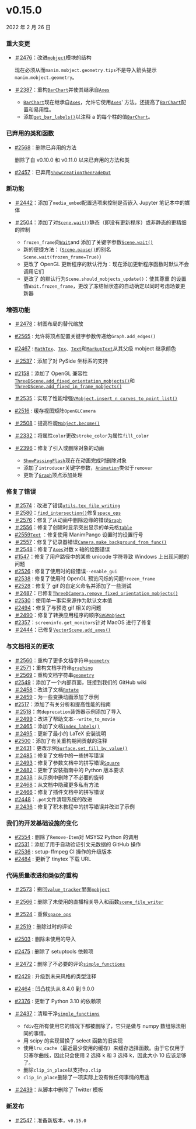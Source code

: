 # v0.15.0

2022 年 2 月 26 日

### 重大变更

- [＃2476](https://github.com/ManimCommunity/manim/pull/2476)：改进[`mobject`](../reference/manim.mobject.mobject.html#module-manim.mobject.mobject "manim.mobject.mobject")模块的结构

  现在必须从而`manim.mobject.geometry.tips`不是导入箭头提示`manim.mobject.geometry`。

- [＃2387](https://github.com/ManimCommunity/manim/pull/2387)：重构[`BarChart`](../reference/manim.mobject.graphing.probability.BarChart.html#manim.mobject.graphing.probability.BarChart "manim.mobject.graphing.probability.BarChart")并使其继承自[`Axes`](../reference/manim.mobject.graphing.coordinate_systems.Axes.html#manim.mobject.graphing.coordinate_systems.Axes "manim.mobject.graphing.coordinate_systems.Axes")

  - [`BarChart`](../reference/manim.mobject.graphing.probability.BarChart.html#manim.mobject.graphing.probability.BarChart "manim.mobject.graphing.probability.BarChart")现在继承自[`Axes`](../reference/manim.mobject.graphing.coordinate_systems.Axes.html#manim.mobject.graphing.coordinate_systems.Axes "manim.mobject.graphing.coordinate_systems.Axes")，允许它使用[`Axes`](../reference/manim.mobject.graphing.coordinate_systems.Axes.html#manim.mobject.graphing.coordinate_systems.Axes "manim.mobject.graphing.coordinate_systems.Axes")' 方法。还提高了[`BarChart`](../reference/manim.mobject.graphing.probability.BarChart.html#manim.mobject.graphing.probability.BarChart "manim.mobject.graphing.probability.BarChart")配置和易用性。
  - 添加[`get_bar_labels()`](../reference/manim.mobject.graphing.probability.BarChart.html#manim.mobject.graphing.probability.BarChart.get_bar_labels "manim.mobject.graphing.probability.BarChart.get_bar_labels")以注释 a 的每个柱的值[`BarChart`](../reference/manim.mobject.graphing.probability.BarChart.html#manim.mobject.graphing.probability.BarChart "manim.mobject.graphing.probability.BarChart")。

### 已弃用的类和函数

- [#2568](https://github.com/ManimCommunity/manim/pull/2568)：删除已弃用的方法

  删除了自 v0.10.0 和 v0.11.0 以来已弃用的方法和类

- [#2457](https://github.com/ManimCommunity/manim/pull/2457)：已弃用[`ShowCreationThenFadeOut`](../reference/manim.animation.indication.ShowCreationThenFadeOut.html#manim.animation.indication.ShowCreationThenFadeOut "manim.animation.inspiration.ShowCreationThenFadeOut")

### 新功能

- [＃2442](https://github.com/ManimCommunity/manim/pull/2442)：添加了`media_embed`配置选项来控制是否嵌入 Jupyter 笔记本中的媒体
- [＃2504](https://github.com/ManimCommunity/manim/pull/2504)：添加了对[`Scene.wait()`](../reference/manim.scene.scene.Scene.html#manim.scene.scene.Scene.wait "manim.scene.scene.Scene.wait")静态（即没有更新程序）或非静态的更精细的控制

  - `frozen_frame`向[`Wait`](../reference/manim.animation.animation.Wait.html#manim.animation.animation.Wait "manim.animation.animation.Wait")and 添加了关键字参数[`Scene.wait()`](../reference/manim.scene.scene.Scene.html#manim.scene.scene.Scene.wait "manim.scene.scene.Scene.wait")
  - 新的便捷方法：（[`Scene.pause()`](../reference/manim.scene.scene.Scene.html#manim.scene.scene.Scene.pause "手动.场景.场景.场景.暂停")的别名`Scene.wait(frozen_frame=True)`）
  - 更改了 OpenGL 更新程序的默认行为：现在添加更新程序函数时默认不会调用它们
  - 更改了 的默认行为`Scene.should_mobjects_update()`：使其尊重 的设置值`Wait.frozen_frame`，更改了冻结帧状态的自动确定以同时考虑场景更新器

### 增强功能

- [＃2478](https://github.com/ManimCommunity/manim/pull/2478)：树图布局的替代缩放
- [#2565](https://github.com/ManimCommunity/manim/pull/2565) : 允许将顶点配置关键字参数传递给`Graph.add_edges()`
- [#2467](https://github.com/ManimCommunity/manim/pull/2467) : [`MathTex`](../reference/manim.mobject.text.tex_mobject.MathTex.html#manim.mobject.text.tex_mobject.MathTex "manim.mobject.text.tex_mobject.MathTex")、[`Tex`](../reference/manim.mobject.text.tex_mobject.Tex.html#manim.mobject.text.tex_mobject.Tex "manim.mobject.text.tex_mobject.Tex")、[`Text`](../reference/manim.mobject.text.text_mobject.Text.html#manim.mobject.text.text_mobject.Text "manim.mobject.text.text_mobject.Text")和[`MarkupText`](../reference/manim.mobject.text.text_mobject.MarkupText.html#manim.mobject.text.text_mobject.MarkupText "manim.mobject.text.text_mobject.MarkupText")从其父级 mobject 继承颜色
- [＃2537](https://github.com/ManimCommunity/manim/pull/2537)：添加了对 PySide 坐标系的支持
- [#2158](https://github.com/ManimCommunity/manim/pull/2158)：添加了 OpenGL 兼容性[`ThreeDScene.add_fixed_orientation_mobjects()`](../reference/manim.scene.three_d_scene.ThreeDScene.html#manim.scene.three_d_scene.ThreeDScene.add_fixed_orientation_mobjects "manim.scene. Three_d_scene.ThreeDScene.add_fixed_orientation_mobjects")和 [`ThreeDScene.add_fixed_in_frame_mobjects()`](../reference/manim.scene.three_d_scene.ThreeDScene.html#manim.scene.three_d_scene.ThreeDScene.add_fixed_in_frame_mobjects "manim.scene. Three_d_scene.ThreeDScene.add_fixed_in_frame_mobjects")
- [＃2535](https://github.com/ManimCommunity/manim/pull/2535)：实现了性能增强[`VMobject.insert_n_curves_to_point_list()`](../reference/manim.mobject.types.vectorized_mobject.VMobject.html#manim.mobject.types.vectorized_mobject.VMobject.insert_n_curves_to_point_list "manim.mobject.types.vectorized_mobject.VMobject.insert_n_curves_to_point_list")
- [#2516](https://github.com/ManimCommunity/manim/pull/2516) : 缓存视图矩阵`OpenGLCamera`
- [＃2508](https://github.com/ManimCommunity/manim/pull/2508)：提高性能[`Mobject.become()`](../reference/manim.mobject.mobject.Mobject.html#manim.mobject.mobject.Mobject.become "manim.mobject.mobject.Mobject.become")
- [＃2332](https://github.com/ManimCommunity/manim/pull/2332)：将属性`color`更改`stroke_color`为属性`fill_color`
- [＃2396](https://github.com/ManimCommunity/manim/pull/2396)：修复了引入或删除对象的动画

  - [`ShowPassingFlash`](../reference/manim.animation.indication.ShowPassingFlash.html#manim.animation.indication.ShowPassingFlash "manim.animation.inspiration.ShowPassingFlash")现在在动画完成时删除对象
  - 添加了`introducer`关键字参数，[`Animation`](../reference/manim.animation.animation.Animation.html#manim.animation.animation.Animation "manim.animation.animation.Animation")类似于`remover`
  - 更新了[`Graph`](../reference/manim.mobject.graph.Graph.html#manim.mobject.graph.Graph "manim.mobject.graph.Graph")顶点添加处理

### 修复了错误

- [＃2574](https://github.com/ManimCommunity/manim/pull/2574)：改进了错误[`utils.tex_file_writing`](../reference/manim.utils.tex_file_writing.html#module-manim.utils.tex_file_writing "manim.utils.tex_file_writing")
- [＃2580](https://github.com/ManimCommunity/manim/pull/2580)：[`find_intersection()`](../reference/manim.utils.space_ops.html#manim.utils.space_ops.find_intersection "manim.utils.space_ops.find_intersection")修复[`space_ops`](../reference/manim.utils.space_ops.html#module-manim.utils.space_ops "manim.utils.space_ops")
- [＃2576](https://github.com/ManimCommunity/manim/pull/2576)：修复了从动画中删除边缘的错误[`Graph`](../reference/manim.mobject.graph.Graph.html#manim.mobject.graph.Graph "manim.mobject.graph.Graph")
- [＃2556](https://github.com/ManimCommunity/manim/pull/2556)：修复了创建时显示突出显示的单元格[`Table`](../reference/manim.mobject.table.Table.html#manim.mobject.table.Table "manim.mobject.table.Table")
- [#2559](https://github.com/ManimCommunity/manim/pull/2559)[`Text`](../reference/manim.mobject.text.text_mobject.Text.html#manim.mobject.text.text_mobject.Text "manim.mobject.text.text_mobject.Text") ：修复使用 ManimPango 设置时的设置行号
- [＃2557](https://github.com/ManimCommunity/manim/pull/2557)：修复了记录器错误[`Camera.make_background_from_func()`](../reference/manim.camera.camera.Camera.html#manim.camera.camera.Camera.make_background_from_func "manim.camera.camera.Camera.make_background_from_func")
- [＃2548](https://github.com/ManimCommunity/manim/pull/2548)：修复了[`Axes`](../reference/manim.mobject.graphing.coordinate_systems.Axes.html#manim.mobject.graphing.coordinate_systems.Axes "manim.mobject.graphing.coordinate_systems.Axes")对数 x 轴的绘图错误
- [#1547](https://github.com/ManimCommunity/manim/pull/1547)：修复了用户路径中的某些 unicode 字符导致 Windows 上出现问题的问题
- [#2526](https://github.com/ManimCommunity/manim/pull/2526) : 修复了使用时的段错误`--enable_gui`
- [#2538](https://github.com/ManimCommunity/manim/pull/2538) : 修复了使用时 OpenGL 预览闪烁的问题`frozen_frame`
- [#2528](https://github.com/ManimCommunity/manim/pull/2528)：修复了 gif 的自定义命名并添加了一些测试
- [＃2487](https://github.com/ManimCommunity/manim/pull/2487)：已修复[`ThreeDCamera.remove_fixed_orientation_mobjects()`](../reference/manim.camera.three_d_camera.ThreeDCamera.html#manim.camera.three_d_camera.ThreeDCamera.remove_fixed_orientation_mobjects "manim.camera. Three_d_camera.ThreeDCamera.remove_fixed_orientation_mobjects")
- [#2530](https://github.com/ManimCommunity/manim/pull/2530)：使用单一事实来源作为默认文本值
- [#2494](https://github.com/ManimCommunity/manim/pull/2494)：修复了与预览 gif 相关的问题
- [＃2490](https://github.com/ManimCommunity/manim/pull/2490)：修复了转换应用程序的顺序[`SVGMobject`](../reference/manim.mobject.svg.svg_mobject.SVGMobject.html#manim.mobject.svg.svg_mobject.SVGMobject "manim.mobject.svg.svg_mobject.SVGMobject")
- [#2357](https://github.com/ManimCommunity/manim/pull/2357)：`screeninfo.get_monitors`针对 MacOS 进行了修复
- [＃2444](https://github.com/ManimCommunity/manim/pull/2444)：已修复[`VectorScene.add_axes()`](../reference/manim.scene.vector_space_scene.VectorScene.html#manim.scene.vector_space_scene.VectorScene.add_axes "manim.scene.vector_space_scene.VectorScene.add_axes")

### 与文档相关的更改

- [＃2560](https://github.com/ManimCommunity/manim/pull/2560)：重构了更多文档字符串[`geometry`](../reference/manim.mobject.geometry.html#module-manim.mobject.geometry "manim.mobject.几何")
- [＃2571](https://github.com/ManimCommunity/manim/pull/2571)：重构文档字符串[`graphing`](../reference/manim.mobject.graphing.html#module-manim.mobject.graphing "manim.mobject.graphing")
- [＃2569](https://github.com/ManimCommunity/manim/pull/2569)：重构文档字符串[`geometry`](../reference/manim.mobject.geometry.html#module-manim.mobject.geometry "manim.mobject.几何")
- [#2549](https://github.com/ManimCommunity/manim/pull/2549)：添加了一个内部页面，链接到我们的 GitHub wiki
- [＃2458](https://github.com/ManimCommunity/manim/pull/2458)：改进了文档[`Rotate`](../reference/manim.animation.rotation.Rotate.html#manim.animation.rotation.Rotate "manim.animation.rotation.Rotate")
- [＃2459](https://github.com/ManimCommunity/manim/pull/2459)：为一些变换动画添加了示例
- [#2517](https://github.com/ManimCommunity/manim/pull/2517)：添加了有关分析和提高性能的指南
- [＃2518](https://github.com/ManimCommunity/manim/pull/2518)：向`deprecation`装饰器示例添加了导入
- [＃2499](https://github.com/ManimCommunity/manim/pull/2499)：改进了帮助文本`--write_to_movie`
- [＃2465](https://github.com/ManimCommunity/manim/pull/2465)：添加了文档[`index_labels()`](../reference/manim.utils.debug.html#manim.utils.debug.index_labels "manim.utils.debug.index_labels")
- [＃2495](https://github.com/ManimCommunity/manim/pull/2495)：更新了最小的 LaTeX 安装说明
- [#2500](https://github.com/ManimCommunity/manim/pull/2500)：添加了有关重构期间贡献的注释
- [＃2431](https://github.com/ManimCommunity/manim/pull/2431)：更改示例[`Surface.set_fill_by_value()`](../reference/manim.mobject.three_d.three_dimensions.Surface.html#manim.mobject.three_d.three_dimensions.Surface.set_fill_by_value "manim.mobject. Three_d. Three_dimensions.Surface.set_fill_by_value")
- [＃2485](https://github.com/ManimCommunity/manim/pull/2485)：修复了文档中的一些拼写错误
- [＃2493](https://github.com/ManimCommunity/manim/pull/2493)：修复了参数文档中的拼写错误[`Square`](../reference/manim.mobject.geometry.polygram.Square.html#manim.mobject.geometry.polygram.Square "manim.mobject.geometry.polygram.Square")
- [＃2482](https://github.com/ManimCommunity/manim/pull/2482)：更新了安装指南中的 Python 版本要求
- [＃2438](https://github.com/ManimCommunity/manim/pull/2438)：从示例中删除了不必要的旋转
- [＃2468](https://github.com/ManimCommunity/manim/pull/2468)：从文档中隐藏更多私有方法
- [＃2466](https://github.com/ManimCommunity/manim/pull/2466)：修复了插件文档中的拼写错误
- [#2448](https://github.com/ManimCommunity/manim/pull/2448)：`.pot`文件清理系统的改进
- [＃2436](https://github.com/ManimCommunity/manim/pull/2436)：修复了积木教程中的拼写错误并改进了示例

### 我们的开发基础设施的变化

- [#2554](https://github.com/ManimCommunity/manim/pull/2554) : 删除了`Remove-Item`对 MSYS2 Python 的调用
- [#2531](https://github.com/ManimCommunity/manim/pull/2531)：添加了用于自动验证引文元数据的 GitHub 操作
- [#2536](https://github.com/ManimCommunity/manim/pull/2536) : setup-ffmpeg CI 操作的升级版本
- [#2484](https://github.com/ManimCommunity/manim/pull/2484) : 更新了 tinytex 下载 URL

### 代码质量改进和类似的重构

- [＃2573](https://github.com/ManimCommunity/manim/pull/2573)：搬回[`value_tracker`](../reference/manim.mobject.value_tracker.html#module-manim.mobject.value_tracker "manim.mobject.value_tracker")里面[`mobject`](../reference/manim.mobject.mobject.html#module-manim.mobject.mobject "manim.mobject.mobject")
- [＃2566](https://github.com/ManimCommunity/manim/pull/2566)：删除了未使用的直播相关导入和函数[`scene_file_writer`](../reference/manim.scene.scene_file_writer.html#module-manim.scene.scene_file_writer "manim.scene.scene_file_writer")
- [＃2524](https://github.com/ManimCommunity/manim/pull/2524)：重做[`space_ops`](../reference/manim.utils.space_ops.html#module-manim.utils.space_ops "manim.utils.space_ops")
- [＃2519](https://github.com/ManimCommunity/manim/pull/2519)：删除过时的评论
- [#2503](https://github.com/ManimCommunity/manim/pull/2503) : 删除未使用的导入
- [#2475](https://github.com/ManimCommunity/manim/pull/2475) : 删除了 setuptools 依赖项
- [＃2472](https://github.com/ManimCommunity/manim/pull/2472)：删除了不必要的评论[`simple_functions`](../reference/manim.utils.simple_functions.html#module-manim.utils.simple_functions "manim.utils.simple_functions")
- [#2429](https://github.com/ManimCommunity/manim/pull/2429) : 升级到未来风格的类型注释
- [#2464](https://github.com/ManimCommunity/manim/pull/2464) : 凹凸枕头从 8.4.0 到 9.0.0
- [#2376](https://github.com/ManimCommunity/manim/pull/2376) : 更新了 Python 3.10 的依赖项
- [＃2437](https://github.com/ManimCommunity/manim/pull/2437)：清理干净[`simple_functions`](../reference/manim.utils.simple_functions.html#module-manim.utils.simple_functions "manim.utils.simple_functions")

  - `fdiv`在所有使用它的情况下都被删除了，它只是做与 numpy 数组除法相同的事情。
  - 用 scipy 的实现替换了 select 函数的旧实现
  - 使用`lru_cache`（最近最少使用的缓存）来缓存选择函数。由于它仅用于贝塞尔曲线，因此只会使用 2 选择 k 和 3 选择 k，因此大小 10 应该足够了。
  - 删除`clip_in_place`以支持`np.clip`
  - `clip_in_place`删除了一项实际上没有做任何事情的用途

- [＃2439](https://github.com/ManimCommunity/manim/pull/2439)：从脚本中删除了 Twitter 模板

### 新发布

- [＃2547](https://github.com/ManimCommunity/manim/pull/2547)：准备新版本，`v0.15.0`
